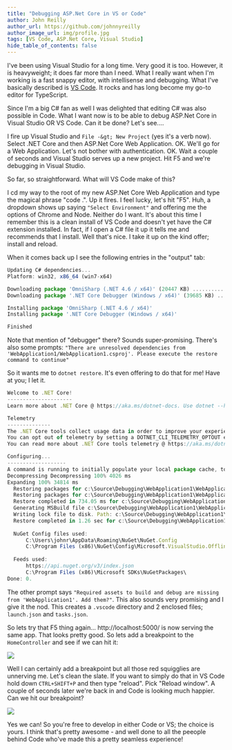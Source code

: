 ```yaml
---
title: "Debugging ASP.Net Core in VS or Code"
author: John Reilly
author_url: https://github.com/johnnyreilly
author_image_url: img/profile.jpg
tags: [VS Code, ASP.Net Core, Visual Studio]
hide_table_of_contents: false
---
```

I've been using Visual Studio for a long time. Very good it is too. However, it is heavyweight; it does far more than I need. What I really want when I'm working is a fast snappy editor, with intellisense and debugging. What I've basically described is [VS Code](<https://code.visualstudio.com/>). It rocks and has long become my go-to editor for TypeScript.

 Since I'm a big C# fan as well I was delighted that editing C# was also possible in Code. What I want now is to be able to debug ASP.Net Core in Visual Studio OR VS Code. Can it be done? Let's see....

I fire up Visual Studio and `File -&gt; New Project` (yes it's a verb now). Select .NET Core and then ASP.Net Core Web Application. OK. We'll go for a Web Application. Let's not bother with authentication. OK. Wait a couple of seconds and Visual Studio serves up a new project. Hit F5 and we're debugging in Visual Studio.

So far, so straightforward. What will VS Code make of this?

I cd my way to the root of my new ASP.Net Core Web Application and type the magical phrase "code .". Up it fires. I feel lucky, let's hit "F5". Huh, a dropdown shows up saying `"Select Environment"` and offering me the options of Chrome and Node. Neither do I want. It's about this time I remember this is a clean install of VS Code and doesn't yet have the C# extension installed. In fact, if I open a C# file it up it tells me and recommends that I install. Well that's nice. I take it up on the kind offer; install and reload.

When it comes back up I see the following entries in the "output" tab:

```ts
Updating C# dependencies...
Platform: win32, x86_64 (win7-x64)

Downloading package 'OmniSharp (.NET 4.6 / x64)' (20447 KB) .................... Done!
Downloading package '.NET Core Debugger (Windows / x64)' (39685 KB) .................... Done!

Installing package 'OmniSharp (.NET 4.6 / x64)'
Installing package '.NET Core Debugger (Windows / x64)'

Finished
```

Note that mention of "debugger" there? Sounds super-promising. There's also some prompts: `"There are unresolved dependencies from 'WebApplication1/WebApplication1.csproj'. Please execute the restore command to continue"`

So it wants me to `dotnet restore`. It's even offering to do that for me! Have at you; I let it.

```ts
Welcome to .NET Core!
---------------------
Learn more about .NET Core @ https://aka.ms/dotnet-docs. Use dotnet --help to see available commands or go to https://aka.ms/dotnet-cli-docs.

Telemetry
--------------
The .NET Core tools collect usage data in order to improve your experience. The data is anonymous and does not include command-line arguments. The data is collected by Microsoft and shared with the community.
You can opt out of telemetry by setting a DOTNET_CLI_TELEMETRY_OPTOUT environment variable to 1 using your favorite shell.
You can read more about .NET Core tools telemetry @ https://aka.ms/dotnet-cli-telemetry.

Configuring...
-------------------
A command is running to initially populate your local package cache, to improve restore speed and enable offline access. This command will take up to a minute to complete and will only happen once.
Decompressing Decompressing 100% 4026 ms
Expanding 100% 34814 ms
  Restoring packages for c:\Source\Debugging\WebApplication1\WebApplication1\WebApplication1.csproj...
  Restoring packages for c:\Source\Debugging\WebApplication1\WebApplication1\WebApplication1.csproj...
  Restore completed in 734.05 ms for c:\Source\Debugging\WebApplication1\WebApplication1\WebApplication1.csproj.
  Generating MSBuild file c:\Source\Debugging\WebApplication1\WebApplication1\obj\WebApplication1.csproj.nuget.g.props.
  Writing lock file to disk. Path: c:\Source\Debugging\WebApplication1\WebApplication1\obj\project.assets.json
  Restore completed in 1.26 sec for c:\Source\Debugging\WebApplication1\WebApplication1\WebApplication1.csproj.
  
  NuGet Config files used:
      C:\Users\johnr\AppData\Roaming\NuGet\NuGet.Config
      C:\Program Files (x86)\NuGet\Config\Microsoft.VisualStudio.Offline.config
  
  Feeds used:
      https://api.nuget.org/v3/index.json
      C:\Program Files (x86)\Microsoft SDKs\NuGetPackages\
Done: 0.
```

The other prompt says `"Required assets to build and debug are missing from 'WebApplication1'. Add them?"`. This also sounds very promising and I give it the nod. This creates a `.vscode` directory and 2 enclosed files; `launch.json` and `tasks.json`.

So lets try that F5 thing again... http://localhost:5000/ is now serving the same app. That looks pretty good. So lets add a breakpoint to the `HomeController` and see if we can hit it:

![](https://3.bp.blogspot.com/-iGUm3Cz8TzE/WNqNIEYnzUI/AAAAAAAAETU/p8NxbGTzJe8Zj5MbXuivzjGlWEvUPKOygCPcB/s640/firstgo.png)

Well I can certainly add a breakpoint but all those red squigglies are unnerving me. Let's clean the slate. If you want to simply do that in VS Code hold down `CTRL+SHIFT+P` and then type "reload". Pick "Reload window". A couple of seconds later we're back in and Code is looking much happier. Can we hit our breakpoint?

![](https://3.bp.blogspot.com/-cOJHnIO0_io/WNqNe6a_94I/AAAAAAAAETc/DXsH0wkvbgIMIrUl04k_oj-VTA5-FS9TwCLcB/s640/secondgo.png)

Yes we can! So you're free to develop in either Code or VS; the choice is yours. I think that's pretty awesome - and well done to all the peeople behind Code who've made this a pretty seamless experience!


